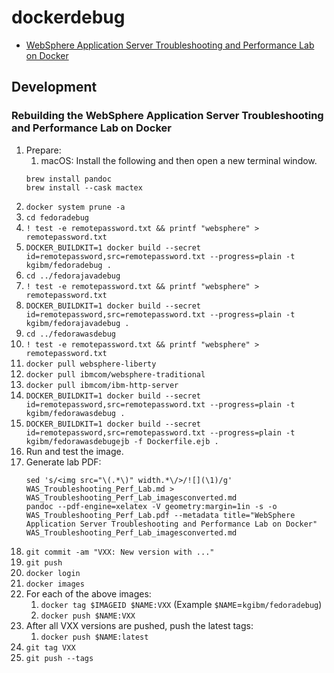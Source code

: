 # dockerdebug

* [WebSphere Application Server Troubleshooting and Performance Lab on Docker](https://github.com/kgibm/dockerdebug/tree/master/fedorawasdebug)

## Development

### Rebuilding the WebSphere Application Server Troubleshooting and Performance Lab on Docker

1. Prepare:
    1. macOS: Install the following and then open a new terminal window.
    ```
    brew install pandoc
    brew install --cask mactex
    ```
1. `docker system prune -a`
1. `cd fedoradebug`
1. `! test -e remotepassword.txt && printf "websphere" > remotepassword.txt`
1. `DOCKER_BUILDKIT=1 docker build --secret id=remotepassword,src=remotepassword.txt --progress=plain -t kgibm/fedoradebug .`
1. `cd ../fedorajavadebug`
1. `! test -e remotepassword.txt && printf "websphere" > remotepassword.txt`
1. `DOCKER_BUILDKIT=1 docker build --secret id=remotepassword,src=remotepassword.txt --progress=plain -t kgibm/fedorajavadebug .`
1. `cd ../fedorawasdebug`
1. `! test -e remotepassword.txt && printf "websphere" > remotepassword.txt`
1. `docker pull websphere-liberty`
1. `docker pull ibmcom/websphere-traditional`
1. `docker pull ibmcom/ibm-http-server`
1. `DOCKER_BUILDKIT=1 docker build --secret id=remotepassword,src=remotepassword.txt --progress=plain -t kgibm/fedorawasdebug .`
1. `DOCKER_BUILDKIT=1 docker build --secret id=remotepassword,src=remotepassword.txt --progress=plain -t kgibm/fedorawasdebugejb -f Dockerfile.ejb .`
1. Run and test the image.
1. Generate lab PDF:
   ```
   sed 's/<img src="\(.*\)" width.*\/>/![](\1)/g' WAS_Troubleshooting_Perf_Lab.md > WAS_Troubleshooting_Perf_Lab_imagesconverted.md
   pandoc --pdf-engine=xelatex -V geometry:margin=1in -s -o WAS_Troubleshooting_Perf_Lab.pdf --metadata title="WebSphere Application Server Troubleshooting and Performance Lab on Docker" WAS_Troubleshooting_Perf_Lab_imagesconverted.md
   ```
1. `git commit -am "VXX: New version with ..."`
1. `git push`
1. `docker login`
1. `docker images`
1. For each of the above images:
    1. `docker tag $IMAGEID $NAME:VXX` (Example `$NAME`=`kgibm/fedoradebug`)
    1. `docker push $NAME:VXX`
1. After all VXX versions are pushed, push the latest tags:
    1. `docker push $NAME:latest`
1. `git tag VXX`
1. `git push --tags`

